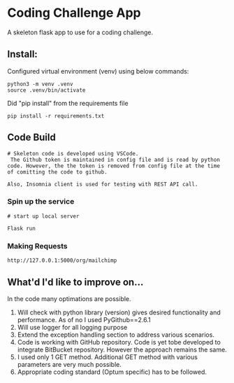 # Coding Challenge App

A skeleton flask app to use for a coding challenge.

## Install:

Configured virtual environment (venv) using below commands:
```
python3 -m venv .venv
source .venv/bin/activate

```
Did "pip install" from the requirements file

``` 
pip install -r requirements.txt

```
## Code Build

```
# Skeleton code is developed using VSCode.
 The Github token is maintained in config file and is read by python code. However, the the token is removed from config file at the time of comitting the code to github. 

Also, Insomnia client is used for testing with REST API call. 
```

### Spin up the service

```
# start up local server

Flask run

```

### Making Requests

``` 
http://127.0.0.1:5000/org/mailchimp

```

## What'd I'd like to improve on...

In the code many optimations are possible.
1. Will check with python library (version) gives desired functionality and performance. As of no I used PyGithub==2.6.1
2. Will use logger for all logging purpose
3. Extend the exception handling section to address various scenarios.
4. Code is working with GitHub repository. Code is yet tobe developed to integrate BitBucket repository. However the approach remains the same.
5. I used only 1 GET method. Additional GET method with various parameters are very much possible.
6. Appropriate coding standard (Optum specific) has to be followed.


